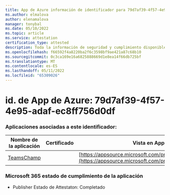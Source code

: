 ```yaml
---
title: App de Azure información de identificador para 79d7af39-4f57-4e95-adaf-ec8ff756d0df
ms.author: elmalova
author: elenamalova
manager: tonybal
ms.date: 05/10/2022
ms.topic: article
ms.service: attestation
certification_type: attested
description: Toda la información de seguridad y cumplimiento disponible para 79d7af39-4f57-4e95-adaf-ec8ff756d0df.
ms.openlocfilehash: f66592f4a8220ba2f6c3598bf9ae421a87c68b10
ms.sourcegitcommit: 0c3ca169e16a6825888669d1e8ea14f66db725bf
ms.translationtype: MT
ms.contentlocale: es-ES
ms.lasthandoff: 05/11/2022
ms.locfileid: "65309026"
---
```

# <a name="azure-app-id-79d7af39-4f57-4e95-adaf-ec8ff756d0df"></a>id. de App de Azure: 79d7af39-4f57-4e95-adaf-ec8ff756d0df


### <a name="apps-associated-with-this-id"></a>Aplicaciones asociadas a este identificador:
| **Nombre de la aplicación** | **Certificado** | **Vista en AppSource** |
|--------------|---------------|-----------------------|
| [TeamsChamp](../forward/WA200001487.md) |  | [https://appsource.microsoft.com/product/office/WA200001487](https://appsource.microsoft.com/product/office/WA200001487) |

### <a name="microsoft-365-app-compliance-status"></a>Microsoft 365 estado de cumplimiento de la aplicación
- Publisher Estado de Attestaton: Completado
